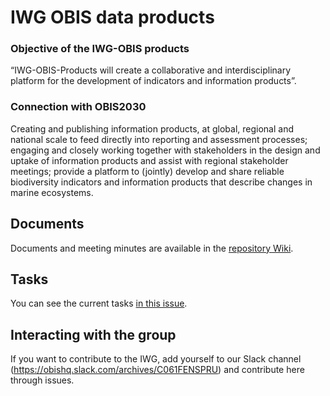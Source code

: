 # IWG OBIS data products

### Objective of the IWG-OBIS products
“IWG-OBIS-Products will create a collaborative and interdisciplinary platform for the development of indicators and information products”.

### Connection with OBIS2030
Creating and publishing information products, at global, regional and national scale to feed directly into reporting and assessment processes; engaging and closely working together with stakeholders in the design and uptake of information products and assist with regional stakeholder meetings; provide a platform to (jointly) develop and share reliable biodiversity indicators and information products that describe changes in marine ecosystems.

## Documents

Documents and meeting minutes are available in the [repository Wiki](https://github.com/iobis/iwg-products/wiki/IWG-data-products).

## Tasks

You can see the current tasks [in this issue](https://github.com/iobis/iwg-products/issues/1).

## Interacting with the group

If you want to contribute to the IWG, add yourself to our Slack channel (https://obishq.slack.com/archives/C061FENSPRU) and contribute here through issues.

